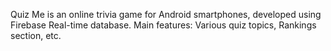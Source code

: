 Quiz Me is an online trivia game for Android smartphones, developed using Firebase Real-time database. 
Main features: Various quiz topics, Rankings section, etc.
